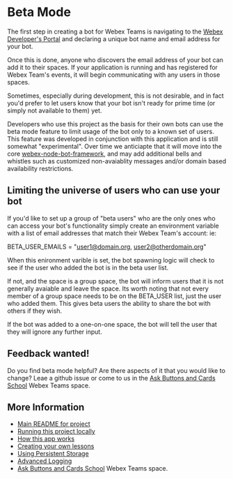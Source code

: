 # Beta Mode

The first step in creating a bot for Webex Teams is navigating to the [Webex Developer's Portal](https://developer.webex.com/add-bot.html) and declaring a unique bot name and email address for your bot.

Once this is done, anyone who discovers the email address of your bot can add it to their spaces.  If your application is running and has registered for Webex Team's events, it will begin communicating with any users in those spaces.

Sometimes, especially during development, this is not desirable, and in fact you'd prefer to let users know that your bot isn't ready for prime time (or simply not available to them) yet.

Developers who use this project as the basis for their own bots can use the beta mode feature to limit usage of the bot only to a known set of users.  This feature was developed in conjunction with this application and is still somewhat "experimental".  Over time we anticiapte that it will move into the core [webex-node-bot-framework](https://github.com/webex/webex-bot-node-framework), and may add additional bells and whistles such as customized non-avaiablity messages and/or domain based availability restrictions.

## Limiting the universe of users who can use your bot
If you'd like to set up a group of "beta users" who are the only ones who can access your bot's functionality simply create an environment variable with a list of email addresses that match their Webex Team's account: ie:

BETA_USER_EMAILS = "user1@domain.org, user2@otherdomain.org"

When this enironment varible is set, the bot spawning logic will check to see if the user who added the bot is in the beta user list.

If not, and the space is a group space, the bot will inform users that it is not generally avaiable and leave the space.  Its worth noting that not every member of a group space needs to be on the BETA_USER list, just the user who added them.  This gives beta users the ability to share the bot with others if they wish.

 If the bot was added to a one-on-one space, the bot will tell the user that they will ignore any further input.

## Feedback wanted!
Do you find beta mode helpful?  Are there aspects of it that you would like to change?   Leae a github issue or come to us in the [Ask Buttons and Cards School](https://eurl.io/#SJiS9VKTH) Webex Teams space.

## More Information

* [Main README for project](../README.md)
* [Running this project locally](.doc/running.md)
* [How this app works](.doc/overview.md)
* [Creating your own lessons](.doc/lessons.md)
* [Using Persistent Storage](./storage.md)
* [Advanced Logging](./logging.md)
* [Ask Buttons and Cards School](https://eurl.io/#SJiS9VKTH) Webex Teams space.




